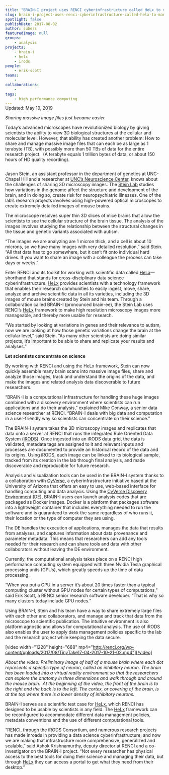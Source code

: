 ```yaml
---
title: "BRAIN-I project uses RENCI cyberinfrastructure called HeLx to manage brain microscopy images"
slug: brain-i-project-uses-renci-cyberinfrastructure-called-helx-to-manage-brain-microscopy-images
spotlight: false
publishDate: 2017-08-02
author: subers
featuredImage: null
groups:
    - analysis
projects:
    - brain-i
    - helx
    - irods
people:
    - erik-scott
teams: 
    - 
collaborations:
    - 
tags:
    - high performance computing
---
```

<!-- wp:html -->
<div class="entry-meta" style="margin-top: -1rem;">Updated: May 10, 2019</div>
<!-- /wp:html -->

<!-- wp:paragraph -->
<p><em>Sharing massive image files just became easier</em></p>
<!-- /wp:paragraph -->

<!-- wp:paragraph -->
<p>Today’s advanced microscopes have revolutionized biology by giving scientists the ability to view 3D biological structures at the cellular and molecular level. However, that ability has created another problem: How to share and manage massive image files that can each be as large as 1 terabyte (TB), with possibly more than 50 TBs of data for the entire research project. &nbsp;(A terabyte equals 1 trillion bytes of data, or about 150 hours of HD quality recording).</p>
<!-- /wp:paragraph -->

<!-- wp:more -->
<!--more-->
<!-- /wp:more -->

<!-- wp:image {"id":16615,"align":"left","linkDestination":"custom"} -->
<div class="wp-block-image"><figure class="alignleft"><a href="http://renci.org/wp-content/uploads/2017/08/Jason-Stein-pic.jpeg"><img src="http://renci.org/wp-content/uploads/2017/08/Jason-Stein-pic-300x300.jpeg" alt="" class="wp-image-16615"/></a></figure></div>
<!-- /wp:image -->

<!-- wp:paragraph -->
<p>Jason Stein, an assistant professor in the department of genetics at UNC-Chapel Hill and a researcher at <a href="https://www.med.unc.edu/neuroscience">UNC’s Neuroscience Center</a>, knows about the challenges of sharing 3D microscopy images. The <a href="http://www.steinlab.org/">Stein Lab</a> studies how variations in the genome affect the structure and development of the brain, and in doing so, create risk for neuropsychiatric illnesses. One of the lab’s research projects involves using high-powered optical microscopes to create extremely detailed images of mouse brains.</p>
<!-- /wp:paragraph -->

<!-- wp:paragraph -->
<p>The microscope resolves super thin 3D slices of mice brains that allow the scientists to see the cellular structure of the brain tissue. The analysis of the images involves studying the relationship between the structural changes in the tissue and genetic variants associated with autism.</p>
<!-- /wp:paragraph -->

<!-- wp:paragraph -->
<p>“The images we are analyzing are 1 micron thick, and a cell is about 10 microns, so we have many images with very detailed resolution,” said Stein. “All that data has to go somewhere, but it can’t fit onto individual hard drives. If you want to share an image with a colleague the process can take days or weeks.”</p>
<!-- /wp:paragraph -->

<!-- wp:paragraph -->
<p>Enter RENCI and its toolkit for working with scientific data called <a href="//renci.org/helx">HeLx</a>—shorthand that stands for cross-disciplinary data science cyberinfrastructure. <a href="http://xdci.renci.org">HeLx</a> provides scientists with a technology framework that enables their research communities to easily ingest, move, share, analyze and archive scientific data in all its varieties, including the 3D images of mouse brains created by Stein and his team. Through a collaboration called BRAIN-I (pronounced brain-ee), the Stein Lab uses RENCI’s <a href="//renci.org/helx">HeLx</a> framework to make high resolution microscopy images more manageable, and thereby more usable for research.</p>
<!-- /wp:paragraph -->

<!-- wp:paragraph -->
<p>“We started by looking at variations in genes and their relevance to autism, now we are looking at how those genetic variations change the brain at the cellular level,” said Stein. “As many other scientists are doing similar projects, it’s important to be able to share and replicate your results and analyses.”</p>
<!-- /wp:paragraph -->

<!-- wp:paragraph -->
<p><strong>Let scientists concentrate on science </strong></p>
<!-- /wp:paragraph -->

<!-- wp:paragraph -->
<p>By working with RENCI and using the HeLx framework, Stein can now quickly assemble many brain scans into massive image files, share and analyze those images, track and understand the origins of the data, and make the images and related analysis data discoverable to future researchers.</p>
<!-- /wp:paragraph -->

<!-- wp:paragraph -->
<p>“BRAIN-I is a computational infrastructure for handling these huge images combined with a discovery environment where scientists can run applications and do their analysis,” explained Mike Conway, a senior data science researcher at RENCI. “BRAIN-I deals with big data and computation in a user-friendly way so scientists can concentrate on their science.”</p>
<!-- /wp:paragraph -->

<!-- wp:paragraph -->
<p>The BRAIN-I system takes the 3D microscopy images and replicates that data onto a server at RENCI that runs the integrated Rule Oriented Data System (<a href="https://irods.org/">iRODS</a>). Once ingested into an iRODS data grid, the data is validated, metadata tags are assigned to it and relevant inputs and processes are documented to provide an historical record of the data and its origins. Using iRODS, each image can be linked to its biological sample, tracked from its creation in the lab through final analysis, and made discoverable and reproducible for future research.</p>
<!-- /wp:paragraph -->

<!-- wp:paragraph -->
<p>Analysis and visualization tools can be used in the BRAIN-I system thanks to a collaboration with <a href="http://www.cyverse.org/">CyVerse</a>, a cyberinfrastructure initiative based at the University of Arizona that offers an easy to use, web-based interface for handling computing and data analysis. Using the <a href="http://www.cyverse.org/discovery-environment">CyVerse Discovery Environment</a> (DE), BRAIN-I users can launch analysis codes that are packaged as Docker images. Docker is a platform that packages software into a lightweight container that includes everything needed to run the software and is guaranteed to work the same regardless of who runs it, their location or the type of computer they are using.</p>
<!-- /wp:paragraph -->

<!-- wp:paragraph -->
<p>The DE handles the execution of applications, manages the data that results from analyses, and captures information about data provenance and parameter metadata.&nbsp;This means that researchers can add any tools needed for their research and can share tools and data with other collaborators without leaving the DE environment.</p>
<!-- /wp:paragraph -->

<!-- wp:paragraph -->
<p>Currently, the computational analysis takes place on a RENCI high performance computing system equipped with three Nvidia Tesla graphical processing units (GPUs), which greatly speeds up the time of data processing.</p>
<!-- /wp:paragraph -->

<!-- wp:paragraph -->
<p>“When you put a GPU in a server it’s about 20 times faster than a typical computing cluster without GPU nodes for certain types of computations,” said Erik Scott, a RENCI senior research software developer. “That is why so many clusters today include GPU nodes.”</p>
<!-- /wp:paragraph -->

<!-- wp:paragraph -->
<p>Using BRAIN-I, Stein and his team have a way to share extremely large files with each other and collaborators, and manage and track that data from the microscope to scientific publication. The intuitive environment is also platform agnostic and allows for computational analysis. The use of iRODS also enables the user to apply data management policies specific to the lab and the research project while keeping the data secure.</p>
<!-- /wp:paragraph -->

<!-- wp:shortcode -->
[video width="1228" height="688" mp4="http://renci.org/wp-content/uploads/2017/08/TinyTake17-04-2017-10-21-02.mp4"][/video]
<!-- /wp:shortcode -->

<!-- wp:paragraph -->
<p><em>About the video: Preliminary image of half of a mouse brain where each dot represents a specific type of neuron, called an inhibitory neuron. The brain has been loaded into a virtual reality environment so that the researchers can explore the anatomy in three dimensions and walk through and around the mouse brain. &nbsp;At the beginning of the video, the front of the brain is to the right and the back is to the left. The cortex, or covering of the brain, is at the top where there is a lower density of inhibitory neurons.</em></p>
<!-- /wp:paragraph -->

<!-- wp:paragraph -->
<p>BRAIN-I serves as a scientific test case for <a href="//renci.org/helx">HeLx</a>, which RENCI has designed to be usable by scientists in any field. The <a href="//renci.org/helx">HeLx</a> framework can be reconfigured to accommodate different data management policies, metadata conventions and the use of different computational tools.</p>
<!-- /wp:paragraph -->

<!-- wp:paragraph -->
<p>“RENCI, through the iRODS Consortium, and numerous research projects has made inroads in providing a data science cyberinfrastructure, and now we are making that infrastructure more comprehensive, generalized and scalable,” said Ashok Krishnamurthy, deputy director at RENCI and a co-investigator on the BRAIN-I project. “Not every researcher has physical access to the best tools for doing their science and managing their data, but through <a href="//renci.org/helx">HeLx</a> they can access a portal to get what they need from their desktop.”</p>
<!-- /wp:paragraph -->
